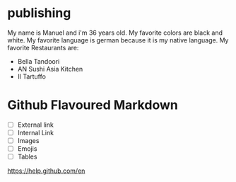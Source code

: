 # publishing
My name is Manuel and i'm 36 years old.
My favorite colors are black and white.
My favorite language is german because it is my native language.
My favorite Restaurants are:
- Bella Tandoori
- AN Sushi Asia Kitchen
- Il Tartuffo
# Github Flavoured Markdown
- [ ] External link
- [ ] Internal Link
- [ ] Images
- [ ] Emojis
- [ ] Tables

https://help.github.com/en
